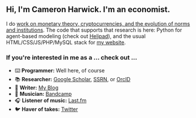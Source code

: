 ## Hi, I'm Cameron Harwick. I'm an economist.

I do [work on monetary theory, cryptocurrencies, and the evolution of norms and institutions](https://cameronharwick.com/research). The code that supports that research is here: Python for agent-based modeling (check out [Helipad](https://helipad.dev)), and the usual HTML/CSS/JS/PHP/MySQL stack for [my website](https://cameronharwick.com).

### If you're interested in me as a ... check out ...
- ⌨️ **Programmer:** Well here, of course
- 📚 **Researcher:** [Google Scholar](https://scholar.google.com/citations?user=-hSsRQEAAAAJ), [SSRN](https://papers.ssrn.com/sol3/cf_dev/AbsByAuth.cfm?per_id=2326669), or [OrcID](https://orcid.org/0000-0003-2703-1627)
- 📝 **Writer:** [My Blog](https://cameronharwick.com/blog)
- 🎻 **Musician:** [Bandcamp](https://eptaastera.bandcamp.com)
- 🎧 **Listener of music:** [Last.fm](https://last.fm/user/thrica)
- 🐦 **Haver of takes:** [Twitter](https://twitter.com/c_harwick)
